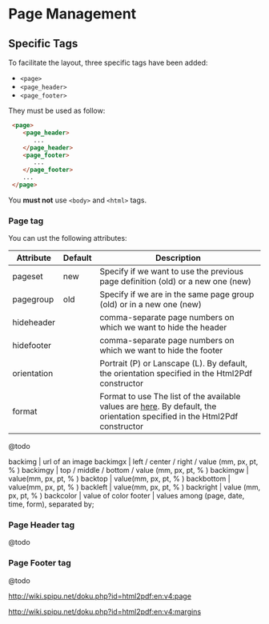 # Page Management

## Specific Tags

To facilitate the layout, three specific tags have been added:
 
  * `<page>`
  * `<page_header>`
  * `<page_footer>`
  
They must be used as follow:

```html
 <page> 
    <page_header> 
       ...              
    </page_header> 
    <page_footer> 
       ...
    </page_footer> 
    ...
 </page> 
```

You **must not** use `<body>` and `<html>` tags.

### Page tag

You can ust the following attributes:

Attribute| Default | Description
---------|---------|-------------
pageset | new | Specify if we want to use the previous page definition (old) or a new one (new)
pagegroup | old | Specify if we are in the same page group (old) or in a new one (new)
hideheader | | comma-separate page numbers on which we want to hide the header
hidefooter | | comma-separate page numbers on which we want to hide the footer
orientation | | Portrait (P) or Lanscape (L). By default, the orientation specified in the Html2Pdf constructor
format | | Format to use The list of the available values are [here](https://github.com/tecnickcom/TCPDF/blob/master/include/tcpdf_static.php#L2097). By default, the orientation specified in the Html2Pdf constructor

@todo

backimg | url of an image
backimgx | left / center / right / value (mm, px, pt, % )
backimgy | top / middle / bottom / value (mm, px, pt, % )
backimgw | value(mm, px, pt, % )
backtop | value(mm, px, pt, % )
backbottom | value(mm, px, pt, % )
backleft | value(mm, px, pt, % )
backright | value (mm, px, pt, % )
backcolor | value of color
footer | values among (page, date, time, form), separated by;



### Page Header tag

@todo

### Page Footer tag

@todo


http://wiki.spipu.net/doku.php?id=html2pdf:en:v4:page

http://wiki.spipu.net/doku.php?id=html2pdf:en:v4:margins

